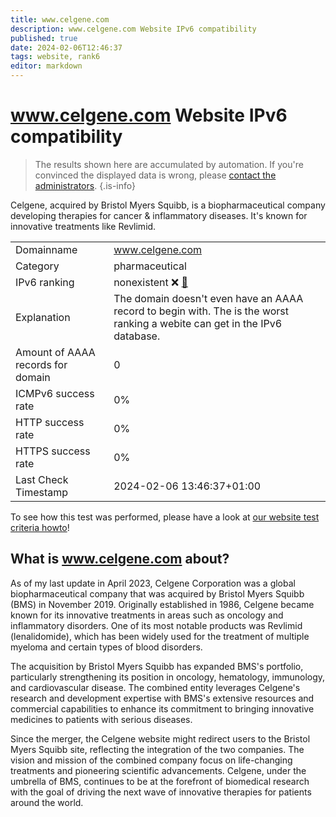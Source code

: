 ```yaml
---
title: www.celgene.com
description: www.celgene.com Website IPv6 compatibility
published: true
date: 2024-02-06T12:46:37
tags: website, rank6
editor: markdown
---
```


# www.celgene.com Website IPv6 compatibility

> The results shown here are accumulated by automation. If you're convinced the displayed data is wrong, please [contact the administrators](/howto/chat). 
{.is-info}

Celgene, acquired by Bristol Myers Squibb, is a biopharmaceutical company developing therapies for cancer & inflammatory diseases. It's known for innovative treatments like Revlimid.


|   |   |
| - | - |
| Domainname | www.celgene.com
| Category | pharmaceutical |
| IPv6 ranking | nonexistent :x: [🔗](/howto/ranking) |
| Explanation | The domain doesn't even have an AAAA record to begin with. The is the worst ranking a webite can get in the IPv6 database. |
| Amount of AAAA records for domain | 0 |
| ICMPv6 success rate | 0%|
| HTTP success rate | 0% |
| HTTPS success rate | 0% |
| Last Check Timestamp | 2024-02-06 13:46:37+01:00 |

To see how this test was performed, please have a look at [our website test criteria howto](/howto/testcriteria/website)!


## What is www.celgene.com about?
As of my last update in April 2023, Celgene Corporation was a global biopharmaceutical company that was acquired by Bristol Myers Squibb (BMS) in November 2019. Originally established in 1986, Celgene became known for its innovative treatments in areas such as oncology and inflammatory disorders. One of its most notable products was Revlimid (lenalidomide), which has been widely used for the treatment of multiple myeloma and certain types of blood disorders.

The acquisition by Bristol Myers Squibb has expanded BMS's portfolio, particularly strengthening its position in oncology, hematology, immunology, and cardiovascular disease. The combined entity leverages Celgene's research and development expertise with BMS's extensive resources and commercial capabilities to enhance its commitment to bringing innovative medicines to patients with serious diseases.

Since the merger, the Celgene website might redirect users to the Bristol Myers Squibb site, reflecting the integration of the two companies. The vision and mission of the combined company focus on life-changing treatments and pioneering scientific advancements. Celgene, under the umbrella of BMS, continues to be at the forefront of biomedical research with the goal of driving the next wave of innovative therapies for patients around the world.


